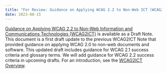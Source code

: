```yaml
---
title: "For Review: Guidance on Applying WCAG 2.2 to Non-Web ICT (WCAG2ICT)"
date: 2023-08-15
---
```


[Guidance on Applying WCAG 2.2 to Non-Web Information and Communications Technologies (WCAG2ICT)](https://www.w3.org/TR/wcag2ict/) is available as a Draft Note. This document is a first draft update to the previous WCAG2ICT Note that provided guidance on applying WCAG 2.0 to non-web documents and software. This updated draft includes guidance for WCAG 2.1 success criteria and glossary terms. We will add guidance for WCAG 2.2 success criteria in upcoming drafts. For an introduction, see the [WCAG2ICT Overview](https://www.w3.org/WAI/standards-guidelines/wcag/non-web-ict/).
